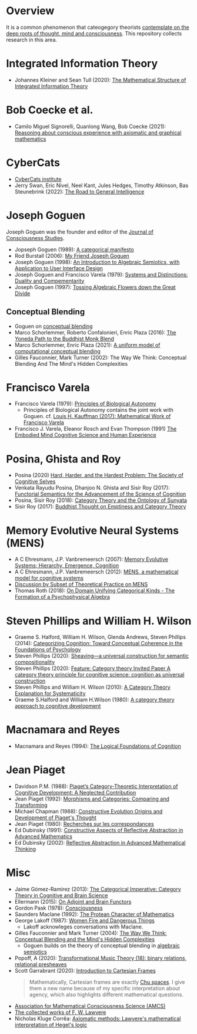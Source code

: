 # Overview

It is a common phenomenon that cateogegory theorists [contemplate on the deep roots of thought, mind and consciousness](https://twitter.com/_julesh_/status/1377543544815169539?s=20). This repository collects research in this area. 

# Integrated Information Theory
 * Johannes Kleiner and Sean Tull (2020): [The Mathematical Structure of Integrated Information Theory](https://arxiv.org/pdf/2002.07655v1.pdf)

# Bob Coecke et al.
  * Camilo Miguel Signorelli, Quanlong Wang, Bob Coecke (2021): [Reasoning about conscious experience with axiomatic and graphical mathematics](https://arxiv.org/pdf/2106.16061.pdf)

# CyberCats
* [CyberCats institute](https://cybercat.institute/)
*  Jerry Swan, Eric Nivel, Neel Kant, Jules Hedges, Timothy Atkinson, Bas Steunebrink (2022): [The Road to General Intelligence](https://link.springer.com/book/10.1007/978-3-031-08020-3)

# Joseph Goguen

Joseph Goguen was the founder and editor of the [Journal of Consciousness Studies](https://www.imprint.co.uk/product/jcs/).

* Jopseph Goguen (1989): [A categorical manifesto](https://www.cs.ox.ac.uk/files/3395/PRG72.pdf)
* Rod Burstall (2006): [My Friend Joseph Goguen](https://www.springerprofessional.de/my-friend-joseph-goguen/1211994)
* Joseph Goguen (1998): [An Introduction to Algebraic Semiotics, with Application to User Interface Design](https://cseweb.ucsd.edu/~goguen/pps/as.pdf)
* Joseph Goguen and Francisco Varela (1979): [Systems and Distinctions: Duality and Compementarity](https://cepa.info/paper.cgi?id=2060&action=add)
* Joseph Goguen (1997): [Tossing Algebraic Flowers down the Great Divide](https://cseweb.ucsd.edu/~goguen/pps/tcs97.pdf)

## Conceptual Blending
* Goguen on [conceptual blending](https://cseweb.ucsd.edu/~goguen/papers/blend.html)
* Marco Schorlemmer, Roberto Confalonieri, Enric Plaza (2016): [The Yoneda Path to the Buddhist Monk Blend](https://www.coinvent.uni-osnabrueck.de/fileadmin/publications/caos_workshop_yoneda.pdf)
* Marco Schorlemmer, Enric Plaza (2021): [A uniform model of computational conceptual blending](https://www.sciencedirect.com/science/article/abs/pii/S1389041720300759)
* Gilles Fauconnier, Mark Turner (2002): The Way We Think: Conceptual Blending And The Mind's Hidden Complexities 

# Francisco Varela

* Francisco Varela (1979): [Principles of Biological Autonomy](https://books.google.de/books/about/Principles_of_Biological_Autonomy.html?id=kdyGQgAACAAJ&redir_esc=y) 
  *  Principles of Biological Autonomy contains the joint work with Goguen. cf. [Louis H. Kauffman (2017): Mathematical Work of Francisco Varela](https://constructivist.info/13/1/011.kauffman.pdf)
* Francisco J. Varela, Eleanor Rosch and Evan Thompson (1991) [The Embodied Mind Cognitive Science and Human Experience](https://mitpress.mit.edu/books/embodied-mind)

#  Posina, Ghista and Roy
* Posina (2020) [Hard, Harder, and the Hardest Problem: The Society of Cognitive Selves](https://pdfs.semanticscholar.org/03e0/361e5a8ab3fc604418fa5290eee12b8a3d7c.pdf)
* Venkata Rayudu Posina, Dhanjoo N. Ghista and Sisir Roy (2017): [Functorial Semantics for the Advancement of the Science of Cognition](https://philarchive.org/archive/POSFSF-2)
* Posina, Sisir Roy (2018): [Category Theory and the Ontology of Sunyata](https://www.researchgate.net/publication/328722790_Category_Theory_and_the_Ontology_of_Sunyata)
* Sisir Roy (2017): [Buddhist Thought on Emptiness and Category Theory](https://www.researchgate.net/publication/318460805_Buddhist_Thought_on_Emptiness_and_Category_Theory)
 
# Memory Evolutive Neural Systems (MENS)
* A C Ehresmann, J.P. Vanbremeersch (2007): [Memory Evolutive Systems; Hierarchy, Emergence, Cognition](https://www.amazon.com/Evolutive-Hierarchy-Emergence-Cognition-Multidisciplinarity/dp/0444522441)
* A C Ehresmann, J.P. Vanbremeersch (2012): [MENS, a mathematical model for cognitive systems](http://www.aslab.org/documents/journals/JMT/Vol0-No2/JMT_0_2-MEN-EHRESMANN.pdf)
* [Discussion by Subset of Theoretical Practice on MENS](https://www.youtube.com/watch?v=aXqpxRLX8cM)
* Thomas Roth (2018): [On Domain Unifying Categorical Kinds - The Formation of a Psychophysical Algebra](https://edoc.ub.uni-muenchen.de/23088/1/Roth_Thomas.pdf)

# Steven Phillips and William H. Wilson
* Graeme S. Halford, William H. Wilson, Glenda Andrews, Steven Phillips (2014): [Categorizing Cognition: Toward Conceptual Coherence in the Foundations of Psychology](https://direct.mit.edu/books/book/3692/Categorizing-CognitionToward-Conceptual-Coherence)
* Steven Phillips (2020): [Sheaving—a universal construction for semantic compositionality](https://www.researchgate.net/publication/337969547_Sheaving-a_universal_construction_for_semantic_compositionality)
* Steven Phillips (2020): [Feature: Category theory Invited Paper A category theory principle for cognitive science: cognition as universal construction](https://www.researchgate.net/publication/344912898_Feature_Category_theory_Invited_Paper_A_category_theory_principle_for_cognitive_science_cognition_as_universal_construction)
* Steven Phillips and William H. Wilson (2010): [A Category Theory Explanation for Systematicity](https://www.researchgate.net/publication/215991249_A_Category_Theory_Explanation_for_Systematicity)
* Graeme S.Halford and William H.Wilson (1980): [A category theory approach to cognitive development]()

# Macnamara and Reyes
* Macnamara and Reyes (1994): [The Logical Foundations of Cognition](https://www.semanticscholar.org/paper/The-Logical-Foundations-of-Cognition-Macnamara-Reyes/34f369becf919104a23748ca8763104867cec220)

# Jean Piaget
* Davidson P.M. (1988): [Piaget’s Category-Theoretic Interpretation of Cognitive Development: A Neglected Contribution](https://www.karger.com/Article/Abstract/275811)
* Jean Piaget (1992): [Morphisms and Categories: Comparing and Transforming](https://www.schweitzer-online.de/buch/Piaget/Morphisms-Categories/9780805803006/A3890648/)
* Michael Chapman (1988): [Constructive Evolution Origins and Development of Piaget's Thought](https://www.cambridge.org/de/academic/subjects/psychology/developmental-psychology/constructive-evolution-origins-and-development-piagets-thought?format=PB&isbn=9780521367127)
* Jean Piaget (1980): [Recherches sur les correspondances](https://ulysse.univ-lorraine.fr/discovery/fulldisplay?docid=alma991000099029705596&context=L&vid=33UDL_INST:UDL&lang=fr&adaptor=Local%20Search%20Engine&tab=Everything&query=sub,exact,Enseignement%20secondaire%20--%20France%20--%20Second%20cycle%20--%20Classe%20de%20seconde,AND&mode=advanced)
* Ed Dubinsky (1991): [Constructive Aspects of Reflective Abstraction in Advanced Mathematics](https://link.springer.com/chapter/10.1007/978-1-4612-3178-3_9)
* Ed Dubinsky (2002): [Reflective Abstraction in Advanced Mathematical Thinking](https://link.springer.com/chapter/10.1007/0-306-47203-1_7)

# Misc
* Jaime Gómez-Ramirez (2013): [The Categorical Imperative: Category Theory in Cognitive and Brain Science](https://link.springer.com/chapter/10.1007/978-94-007-7738-5_3)
* Ellermann (2015): [On Adjoint and Brain Functors](https://arxiv.org/pdf/1508.04036.pdf)
* Gordon Pask (1978): [Consciousness](https://www.tandfonline.com/doi/abs/10.1080/01969727908927608)
* Saunders Maclane (1992): [The Protean Character of Mathematics](https://www.degruyter.com/document/doi/10.1515/9783110870299.3/html)
* George Lakoff (1987): [Women Fire and Dangerous Things](https://georgelakoff.com/about/women-fire-and-dangerous-things/)
   * Lakoff acknowleges conversations with Maclane.
* Gilles Fauconnier and Mark Turner (2004): [The Way We Think:
Conceptual Blending and the Mind's Hidden Complexities](http://markturner.org/wwt.html) 
   * Goguen builds on the theory of conceptual blending in [algebraic semiotics](https://cseweb.ucsd.edu/~goguen/projs/semio.html#:~:text=Algebraic%20semiotics%20combines%20aspects%20of,metaphor%20generation%2C%20among%20other%20things.)
* Popoff, A (2020): [Transformational Music Theory (18): binary relations, relational presheaves](https://alpof.wordpress.com/2020/11/07/transformational-music-theory-18/)
* Scott Garrabrant (2020): [Introduction to Cartesian Frames](https://www.lesswrong.com/posts/BSpdshJWGAW6TuNzZ/introduction-to-cartesian-frames)
  > Mathematically, Cartesian frames are exactly [Chu spaces](https://ncatlab.org/nlab/show/Chu+construction). I give them a new name because of my specific interpretation about agency, which also highlights different mathematical questions.
* [Association for Mathematical Consciousness Science (AMCS)](https://amcs-community.org/)
* [The collected works of F. W. Lawvere](https://github.com/mattearnshaw/lawvere)
* Nicholas Kluge Corrêa: [Axiomatic methods: Lawvere's mathematical interpretation of Hegel's logic](https://philarchive.org/archive/CORMAA-3v1)

